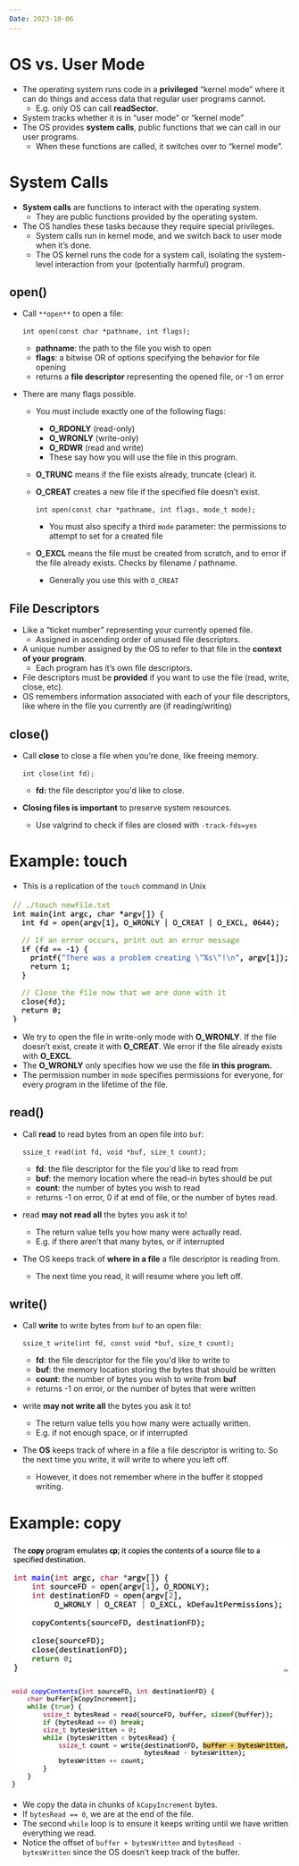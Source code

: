 ```yaml
---
Date: 2023-10-06
---
```

# OS vs. User Mode

- The operating system runs code in a **privileged** “kernel mode” where it can do things and access data that regular user programs cannot.
    - E.g. only OS can call **readSector**.
- System tracks whether it is in “user mode” or “kernel mode”
- The OS provides **system calls**, public functions that we can call in our user programs.
    - When these functions are called, it switches over to “kernel mode”.

# System Calls

- **System calls** are functions to interact with the operating system.
    - They are public functions provided by the operating system.
- The OS handles these tasks because they require special privileges.
    - System calls run in kernel mode, and we switch back to user mode when it’s done.
    - The OS kernel runs the code for a system call, isolating the system-level interaction from your (potentially harmful) program.

## open()

- Call `**open**` to open a file:
    
    `int open(const char *pathname, int flags);`
    
    - **pathname**: the path to the file you wish to open
    - **flags**: a bitwise OR of options specifying the behavior for file opening
    - returns a **file descriptor** representing the opened file, or -1 on error
- There are many flags possible.
    - You must include exactly one of the following flags:
        - **O_RDONLY** (read-only)
        - **O_WRONLY** (write-only)
        - **O_RDWR** (read and write)
        - These say how you will use the file in this program.
    - **O_TRUNC** means if the file exists already, truncate (clear) it.
    - **O_CREAT** creates a new file if the specified file doesn’t exist.
        
        `int open(const char *pathname, int flags, mode_t mode);`
        
        - You must also specify a third `mode` parameter: the permissions to attempt to set for a created file
    - **O_EXCL** means the file must be created from scratch, and to error if the file already exists. Checks by filename / pathname.
        - Generally you use this with `O_CREAT`

## File Descriptors

- Like a “ticket number” representing your currently opened file.
    - Assigned in ascending order of unused file descriptors.
- A unique number assigned by the OS to refer to that file in the **context of your program**.
    - Each program has it’s own file descriptors.
- File descriptors must be **provided** if you want to use the file (read, write, close, etc).
- OS remembers information associated with each of your file descriptors, like where in the file you currently are (if reading/writing)

## close()

- Call **close** to close a file when you’re done, like freeing memory.
    
    `int close(int fd);`
    
    - **fd:** the file descriptor you'd like to close.
- **Closing files is important** to preserve system resources.
    - Use valgrind to check if files are closed with `-track-fds=yes`

# Example: touch

- This is a replication of the `touch` command in Unix

![Untitled 159.png](../../attachments/Untitled%20159.png)

- We try to open the file in write-only mode with **O_WRONLY**. If the file doesn’t exist, create it with **O_CREAT**. We error if the file already exists with **O_EXCL**.
- The **O_WRONLY** only specifies how we use the file **in this program.**
- The permission number in `mode` specifies permissions for everyone, for every program in the lifetime of the file.

## read()

- Call **read** to read bytes from an open file into `buf`:
    
    `ssize_t read(int fd, void *buf, size_t count);`
    
    - **fd**: the file descriptor for the file you'd like to read from
    - **buf**: the memory location where the read-in bytes should be put
    - **count**: the number of bytes you wish to read
    - returns -1 on error, 0 if at end of file, or the number of bytes read.
- read **may not read all** the bytes you ask it to!
    - The return value tells you how many were actually read.
    - E.g. if there aren’t that many bytes, or if interrupted
- The OS keeps track of **where in a file** a file descriptor is reading from.
    - The next time you read, it will resume where you left off.

## write()

- Call **write** to write bytes from `buf` to an open file:
    
    `ssize_t write(int fd, const void *buf, size_t count);`
    
    - **fd**: the file descriptor for the file you'd like to write to
    - **buf**: the memory location storing the bytes that should be written
    - **count**: the number of bytes you wish to write from **buf**
    - returns -1 on error, or the number of bytes that were written
- write **may not write all** the bytes you ask it to!
    - The return value tells you how many were actually written.
    - E.g. if not enough space, or if interrupted
- The **OS** keeps track of where in a file a file descriptor is writing to. So the next time you write, it will write to where you left off.
    - However, it does not remember where in the buffer it stopped writing.

# Example: copy

![Untitled 1 122.png](../../attachments/Untitled%201%20122.png)

![Untitled 2 121.png](../../attachments/Untitled%202%20121.png)

- We copy the data in chunks of `kCopyIncrement` bytes.
- If `bytesRead == 0`, we are at the end of the file.
- The second `while` loop is to ensure it keeps writing until we have written everything we read.
- Notice the offset of `buffer + bytesWritten` and `bytesRead - bytesWritten` since the OS doesn’t keep track of the buffer.